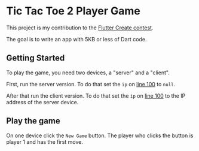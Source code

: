# Tic Tac Toe 2 Player Game

This project is my contribution to the [Flutter Create contest](https://flutter.dev/create).

The goal is to write an app with 5KB or less of Dart code.

## Getting Started

To play the game, you need two devices, a "server" and a "client".

First, run the server version. To do that set the `ip` on [line 100](https://github.com/the4thfloor/flutter_create/blob/master/lib/main.dart#L100) to `null`.

After that run the client version. To do that set the `ip` on [line 100](https://github.com/the4thfloor/flutter_create/blob/master/lib/main.dart#L100) to the IP address of the server device.

## Play the game

On one device click the `New Game` button. The player who clicks the button is player 1 and has the first move.
